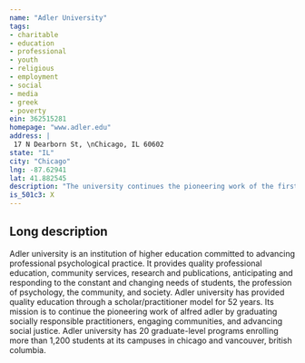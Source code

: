 ```yaml
---
name: "Adler University"
tags:
- charitable
- education
- professional
- youth
- religious
- employment
- social
- media
- greek
- poverty
ein: 362515281
homepage: "www.adler.edu"
address: |
 17 N Dearborn St, \nChicago, IL 60602
state: "IL"
city: "Chicago"
lng: -87.62941
lat: 41.882545
description: "The university continues the pioneering work of the first community psychologist alfred adler by graduating socially responsible practitioners, engaging communities and advancing social justice. "
is_501c3: X
---
```


## Long description

Adler university is an institution of higher education committed to advancing professional psychological practice. It provides quality professional education, community services, research and publications, anticipating and responding to the constant and changing needs of students, the profession of psychology, the community, and society. Adler university has provided quality education through a scholar/practitioner model for 52 years. Its mission is to continue the pioneering work of alfred adler by graduating socially responsible practitioners, engaging communities, and advancing social justice. Adler university has 20 graduate-level programs enrolling more than 1,200 students at its campuses in chicago and vancouver, british columbia. 
